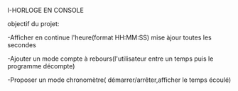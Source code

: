 I-HORLOGE EN CONSOLE


objectif du projet:


-Afficher en continue l'heure(format HH:MM:SS) mise àjour toutes les secondes


-Ajouter un mode compte à rebours(l'utilisateur entre un temps puis le programme décompte)


-Proposer un mode chronomètre( démarrer/arrêter,afficher le temps écoulé)
